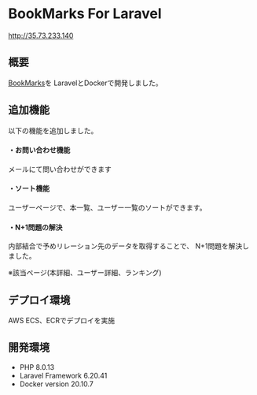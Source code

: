 # BookMarks For Laravel
http://35.73.233.140

## 概要
[BookMarks](https://github.com/stogashi146/BookMarks)を
LaravelとDockerで開発しました。

## 追加機能
以下の機能を追加しました。

#### ・お問い合わせ機能
メールにて問い合わせができます
#### ・ソート機能
ユーザーページで、本一覧、ユーザー一覧のソートができます。
#### ・N+1問題の解決
内部結合で予めリレーション先のデータを取得することで、
N+1問題を解決しました。

※該当ページ(本詳細、ユーザー詳細、ランキング)

## デプロイ環境
AWS ECS、ECRでデプロイを実施

## 開発環境
- PHP 8.0.13
- Laravel Framework 6.20.41
- Docker version 20.10.7

